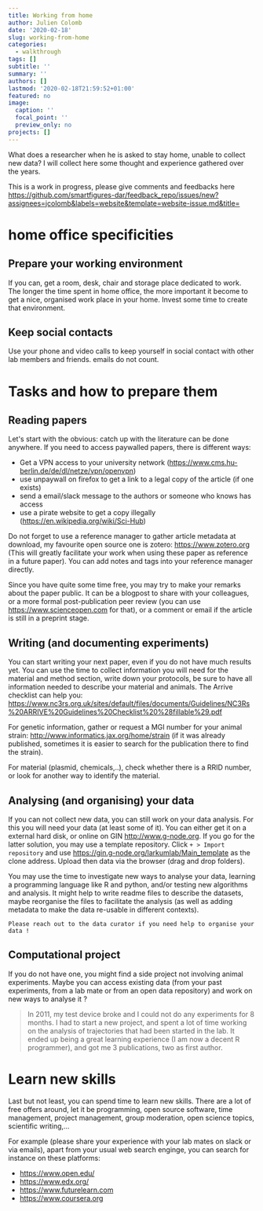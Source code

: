 ```yaml
---
title: Working from home
author: Julien Colomb
date: '2020-02-18'
slug: working-from-home
categories:
  - walkthrough
tags: []
subtitle: ''
summary: ''
authors: []
lastmod: '2020-02-18T21:59:52+01:00'
featured: no
image:
  caption: ''
  focal_point: ''
  preview_only: no
projects: []
---
```


What does a researcher when he is asked to stay home, unable to collect new data? I will collect here some thought and experience gathered over the years. 

This is a work in progress, please give comments and feedbacks here https://github.com/smartfigures-dar/feedback_repo/issues/new?assignees=jcolomb&labels=website&template=website-issue.md&title=

# home office specificities

## Prepare your working environment

If you can, get a room, desk, chair and storage place dedicated to work. The longer the time spent in home office, the more important it become to get a nice, organised work place in your home. Invest some time to create that environment.

## Keep social contacts

Use your phone and video calls to keep yourself in social contact with other lab members and friends. emails do not count.

# Tasks and how to prepare them

## Reading papers

Let's start with the obvious: catch up with the literature can be done anywhere. If you need to access paywalled papers, there is different ways:
- Get a VPN access to your university network (https://www.cms.hu-berlin.de/de/dl/netze/vpn/openvpn)
- use unpaywall on firefox to get a link to a legal copy of the article (if one exists)
- send a email/slack message to the authors or someone who knows has access
- use a pirate website to get a copy illegally (https://en.wikipedia.org/wiki/Sci-Hub)

Do not forget to use a reference manager to gather article metadata at download, my favourite open source one is zotero: https://www.zotero.org (This will greatly facilitate your work when using these paper as reference in a future paper). You can add notes and tags into your reference manager directly.

Since you have quite some time free, you may try to make your remarks about the paper public. It can be a blogpost to share with your colleagues, or a more formal post-publication peer review (you can use https://www.scienceopen.com for that), or a comment or email if the article is still in a preprint stage. 
## Writing (and documenting experiments)

You can start writing your next paper, even if you do not have much results yet. You can use the time to collect information you will need for the material and method section, write down your protocols, be sure to have all information needed to describe your material and animals. The Arrive checklist can help you: https://www.nc3rs.org.uk/sites/default/files/documents/Guidelines/NC3Rs%20ARRIVE%20Guidelines%20Checklist%20%28fillable%29.pdf

For genetic information, gather or request a MGI number for your animal strain: http://www.informatics.jax.org/home/strain (if it was already published, sometimes it is easier to search for the publication there to find the strain).

For material (plasmid, chemicals,..), check whether there is a RRID number, or look for another way to identify the material.


## Analysing (and organising) your data

If you can not collect new data, you can still work on your data analysis. For this you will need your data (at least some of it). You can either get it on a external hard disk, or online on GIN http://www.g-node.org. If you go for the latter solution, you may use a template repository. Click `+ > Import repository` and use https://gin.g-node.org/larkumlab/Main_template as the clone address. Upload then data via the browser (drag and drop folders). 

You may use the time to investigate new ways to analyse your data, learning a programming language like R and python, and/or testing new algorithms and analysis. It might help to write readme files to describe the datasets, maybe reorganise the files to facilitate the analysis (as well as adding metadata to  make the data re-usable in different contexts).

```
Please reach out to the data curator if you need help to organise your data !
```

## Computational project

If you do not have one, you might find a side project not involving animal experiments. Maybe you can access existing data (from your past experiments, from a lab mate or from an open data repository) and work on new ways to analyse it ?

 
>In 2011, my test device broke and I could not do any experiments for 8 months. I had to start a new project, and spent a lot of time working on the analysis of trajectories that had been started in the lab. It ended up being a great learning experience (I am now a decent R programmer), and got me 3 publications, two as first author.



# Learn new skills

Last but not least, you can spend time to learn new skills. There are a lot of free offers around, let it be programming, open source software, time management, project management, group moderation, open science topics, scientific writing,...

For example (please share your experience with your lab mates on slack or via emails), apart from your usual web search enginge, you can search for instance on these platforms:

- https://www.open.edu/
- https://www.edx.org/
- https://www.futurelearn.com
- https://www.coursera.org
